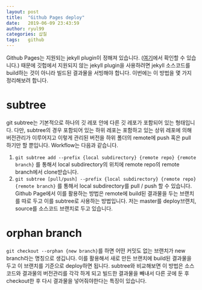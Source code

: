 ```yaml
---
layout: post
title:  "Github Pages deploy"
date:   2019-06-09 23:43:59
author: ryul99
categories: 삽질
tags:	github
---
```


Github Pages는 지원되는 jekyll plugin이 정해져 있습니다. ([여기](https://pages.github.com/versions/)에서 확인할 수 있습니다.) 때문에 깃헙에서 지원되지 않는 jekyll plugin을 사용하려면 jekyll 소스코드를 build하는 것이 아니라 빌드된 결과물을 서빙해야 합니다. 이번에는 이 방법을 몇 가지 정리해보려 합니다.

# subtree
git subtree는 기본적으로 하나의 깃 레포 안에 다른 깃 레포가 포함되어 있는 형태입니다. 다만, subtree의 경우 포함되어 있는 하위 레포는 포함하고 있는 상위 레포에 의해 버전관리가 이루어지고 이렇게 관리된 버전을 하위 폴더의 remote에 push 혹은 pull 하기만 할 뿐입니다. Workflow는 다음과 같습니다.
1. `git subtree add --prefix {local subdirectory} {remote repo} {remote branch}` 를 통해서 local subdirectory의 위치에 remote repo의 remote branch에서 clone받습니다.
2. `git subtree [pull/push] --prefix {local subdirectory} {remote repo} {remote branch}` 를 통해서 local subdirectory를 pull / push 할 수 있습니다.
Github Page에서 이를 활용하는 방법은 remote에 build된 결과물을 두는 브랜치를 따로 두고 이를 subtree로 사용하는 방법입니다. 저는 master를 deploy브랜치, source를 소스코드 브랜치로 두고 있습니다. 

# orphan branch
`git checkout --orphan {new branch}`를 하면 어떤 커밋도 없는 브랜치가 new branch라는 명칭으로 생깁니다. 이를 활용해서 새로 만든 브랜치에 build된 결과물을 두고 이 브랜치를 기준으로 deploy하면 됩니다. subtree와 비교해보면 이 방법은  소스코드와 결과물의 버전관리를 각각 하게 되고 빌드한 결과물을 빼내서 다른 곳에 둔 후 checkout한 후 다시 결과물을 넣어줘야한다는 특징이 있습니다.
